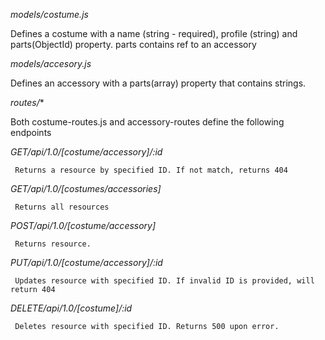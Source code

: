 *models/costume.js*

  Defines a costume with a name (string - required), profile (string) and parts(ObjectId) property.
  parts contains ref to an accessory

*models/accesory.js*

  Defines an accessory with a parts(array) property that contains strings.

*routes/**

  Both costume-routes.js and accessory-routes define the following endpoints

  _GET/api/1.0/[costume/accessory]/:id_   

     Returns a resource by specified ID. If not match, returns 404

  _GET/api/1.0/[costumes/accessories]_   

     Returns all resources

  _POST/api/1.0/[costume/accessory]_   

     Returns resource.

  _PUT/api/1.0/[costume/accessory]/:id_   

     Updates resource with specified ID. If invalid ID is provided, will return 404

  _DELETE/api/1.0/[costume]/:id_   

     Deletes resource with specified ID. Returns 500 upon error.
